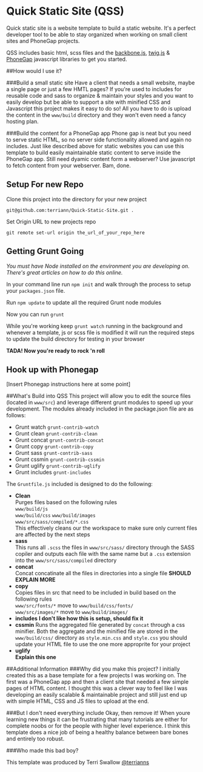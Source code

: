 Quick Static Site (QSS)
==============

Quick static site is a website template to build a static website. It's a perfect developer tool to be able to stay organized when working on small client sites and PhoneGap projects.

QSS includes basic html, scss files and the [backbone.js](http://backbonejs.org/), [twig.js](https://github.com/justjohn/twig.js/) & [PhoneGap](http://phonegap.com/) javascript libraries to get you started.

##How would I use it?

###Build a small static site
Have a client that needs a small website, maybe a single page or just a few HMTL pages? If you're used to includes for reusable code and sass to organize & maintain your styles and you want to easily develop but be able to support a site with minified CSS and Javascript this project makes it easy to do so! All you have to do is upload the content in the `www/build` directory and they won't even need a fancy hosting plan.

###Build the content for a PhoneGap app
Phone gap is neat but you need to serve static HTML, so no server side functionality allowed and again no includes.  Just like described above for static websites you can use this template to build easily maintainable static content to serve inside the PhoneGap app.  Still need dyamic content form a webserver? Use javascript to fetch content from your webserver. Bam, done.

## Setup For new Repo

Clone this project into the directory for your new project

	git@github.com:terriann/Quick-Static-Site.git .

Set Origin URL to new projects repo

	git remote set-url origin the_url_of_your_repo_here

## Getting Grunt Going
*You must have Node installed on the environment you are developing on. There's great articles on how to do this online.*

In your command line run `npm init` and walk through the process to setup your `packages.json` file.

Run `npm update` to update all the required Grunt node modules

Now you can run `grunt`

While you're working keep `grunt watch` running in the background and whenever a template, js or scss file is modified it will run the required steps to update the build directory for testing in your browser

**TADA! Now you're ready to rock 'n roll**

## Hook up with Phonegap

[Insert Phonegap instructions here at some point]

##What's Build into QSS
This project will allow you to edit the source files (located in `www/src`) and leverage different grunt modules to speed up your development.  The modules already included in the package.json file are as follows:

- Grunt watch `grunt-contrib-watch`
- Grunt clean `grunt-contrib-clean`
- Grunt concat `grunt-contrib-concat`
- Grunt copy `grunt-contrib-copy`
- Grunt sass `grunt-contrib-sass`
- Grunt cssmin `grunt-contrib-cssmin`
- Grunt uglify `grunt-contrib-uglify`
- Grunt includes `grunt-includes`

The `Gruntfile.js` included is designed to do the following:

- **Clean**  
Purges files based on the following rules  
`www/build/js`  
`www/build/css` 
`www/build/images`  
`www/src/sass/compiled/*.css`  
This effectively cleans our the workspace to make sure only current files are affected by the next steps
- **sass**  
This runs all `.scss` the files in `www/src/sass/` directory through the SASS copiler and outputs each file with the same name but a `.css` extension into the `www/src/sass/compiled` directory 
- **concat**  
Concat concatinate all the files in directories into a single file **SHOULD EXPLAIN MORE**
- **copy**  
Copies files in src that need to be included in build based on the following rules  
`www/src/fonts/*` move to `www/build/css/fonts/`  
`www/src/images/*` move to `www/build/images/`
- **includes**
**I don't like how this is setup, should fix it**
- **cssmin**
Runs the aggregated file generated by `concat` through a css minifier.  Both the aggregate and the minified file are stored in the `www/build/css/` directory as `style.min.css` and `style.css` you should update your HTML file to use the one more approprite for your project
- **uglify**  
**Explain this one** 


##Additional Information
###Why did you make this project?
I initially created this as a base template for a few projects I was working on. The first was a PhoneGap app and then a client site that needed a few simple pages of HTML content. I thought this was a clever way to feel like I was developing an easily scalable & maintainable project and still just end up with simple HTML, CSS and JS files to upload at the end.

###But I don't need everything include
Okay, then remove it! When youre learning new things it can be frustrating that many tutorials are either for complete noobs or for the people with higher level experience.  I think this template does a nice job of being a healthy balance between bare bones and entirely too robust.

###Who made this bad boy?

This template was produced by Terri Swallow [@terrianns](http://twitter.com/terrianns)
